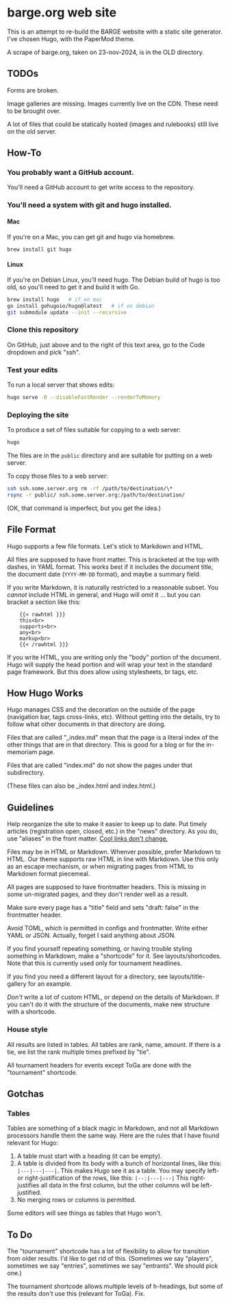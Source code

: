 barge.org web site
==================

This is an attempt to re-build the BARGE website with a static site generator.
I've chosen Hugo, with the PaperMod theme.

A scrape of barge.org, taken on 23-nov-2024, is in the OLD directory.

TODOs
-----

Forms are broken.

Image galleries are missing.  Images currently live on the CDN.  These need to
be brought over.

A lot of files that could be statically hosted (images and rulebooks) still
live on the old server.

How-To
------

### You probably want a GitHub account.

You'll need a GitHub account to get write access to the repository.

### You'll need a system with git and hugo installed.

#### Mac

If you're on a Mac, you can get git and hugo via homebrew.

```
brew install git hugo
```

#### Linux

If you're on Debian Linux, you'll need hugo.  The Debian build of hugo is too
old, so you'll need to get it and build it with Go.


```sh
brew install hugo   # if on mac
go install gohugoio/hugo@latest   # if on debian
git submodule update --init --recursive
```

### Clone this repository

On GitHub, just above and to the right of this text area, go to the Code
dropdown and pick "ssh".

### Test your edits

To run a local server that shows edits:

```sh
hugo serve -D --disableFastRender --renderToMemory
```

### Deploying the site

To produce a set of files suitable for copying to a web server:

```sh
hugo
```

The files are in the `public` directory and are suitable for putting on a web
server.

To copy those files to a web server:

```sh
ssh ssh.some.server.org rm -rf /path/to/destination/\*
rsync -r public/ ssh.some.server.org:/path/to/destination/
```

(OK, that command is imperfect, but you get the idea.)

File Format
-----------

Hugo supports a few file formats.  Let's stick to Markdown and HTML.

All files are supposed to have front matter.  This is bracketed at the top with
dashes, in YAML format.  This works best if it includes the document title,
the document date (`YYYY-MM-DD` format), and maybe a summary field.

If you write Markdown, it is naturally restricted to a reasonable subset.  You
*cannot* include HTML in general, and Hugo will *omit* it ... but you can
bracket a section like this:

```
    {{< rawhtml }}}
    this<br>
    supports<br>
    any<br>
    markup<br>
    {{< /rawhtml }}}
```

If you write HTML, you are writing only the "body" portion of the document.
Hugo will supply the head portion and will wrap your text in the standard page
framework.  But this does allow using stylesheets, br tags, etc.


How Hugo Works
--------------

Hugo manages CSS and the decoration on the outside of the page (navigation bar,
tags cross-links, etc).  Without getting into the details, try to follow what
other documents in that directory are doing.

Files that are called "_index.md" mean that the page is a literal index of the
other things that are in that directory. This is good for a blog or for the
in-memoriam page.

Files that are called "index.md" do not show the pages under that subdirectory.

(These files can also be _index.html and index.html.)

Guidelines
----------

Help reorganize the site to make it easier to keep up to date.  Put timely
articles (registration open, closed, etc.) in the "news" directory.  As you do,
use "aliases" in the front matter.  [Cool links don't
change.](https://www.w3.org/Provider/Style/URI)

Files may be in HTML or Markdown.  Whenver possible, prefer Markdown to HTML.
Our theme supports raw HTML in line with Markdown.  Use this only as an escape
mechanism, or when migrating pages from HTML to Markdown format piecemeal.

All pages are supposed to have frontmatter headers.  This is missing in some
un-migrated pages, and they don't render well as a result.

Make sure every page has a "title" field and sets "draft: false" in the
frontmatter header.

Avoid TOML, which is permitted in configs and frontmatter.  Write either YAML
or JSON.  Actually, forget I said anything about JSON.

If you find yourself repeating something, or having trouble styling something in Markdown,
make a "shortcode" for it.  See layouts/shortcodes.  Note that this is currently used
only for tournament headlines.

If you find you need a different layout for a directory, see
layouts/title-gallery for an example.

_Don't_ write a lot of custom HTML, or depend on the details of Markdown.  If
you can't do it with the structure of the documents, make new structure with a
shortcode.

### House style 

All results are listed in tables.  All tables are rank, name, amount.  If there is a tie,
we list the rank multiple times prefixed by "tie".

All tournament headers for events except ToGa are done with the "tournament" shortcode.

Gotchas
-------

### Tables

Tables are something of a black magic in Markdown, and not all Markdown
processors handle them the same way.  Here are the rules that I have found
relevant for Hugo:

1.  A table must start with a heading (it can be empty).
2.  A table is divided from its body with a bunch of horizontal lines, like
    this: `|---|---|---|`.  This makes Hugo see it as a table.  You may specify
    left- or right-justification of the rows, like this: `|--:|---|---|` This
    right-justifies all data in the first column, but the other columns will be
    left-justified.
3.  No merging rows or columns is permitted.

Some editors will see things as tables that Hugo won't.

To Do
-----

The "tournament" shortcode has a lot of flexibility to allow for transition
from older results.  I'd like to get rid of this.  (Sometimes we say "players",
sometimes we say "entries", sometimes we say "entrants".  We should pick one.)

The tournament shortcode allows multiple levels of h-headings, but some
of the results don't use this (relevant for ToGa).  Fix.

